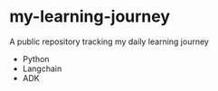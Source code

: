 # my-learning-journey
A public repository tracking my daily learning journey 
- Python
- Langchain
- ADK